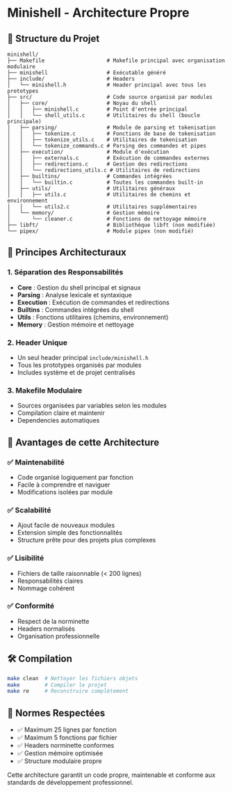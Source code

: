 # Minishell - Architecture Propre

## 📁 Structure du Projet

```
minishell/
├── Makefile                    # Makefile principal avec organisation modulaire
├── minishell                   # Exécutable généré
├── include/                    # Headers
│   └── minishell.h             # Header principal avec tous les prototypes
├── src/                        # Code source organisé par modules
│   ├── core/                   # Noyau du shell
│   │   ├── minishell.c         # Point d'entrée principal
│   │   └── shell_utils.c       # Utilitaires du shell (boucle principale)
│   ├── parsing/                # Module de parsing et tokenisation
│   │   ├── tokenize.c          # Fonctions de base de tokenisation
│   │   ├── tokenize_utils.c    # Utilitaires de tokenisation
│   │   └── tokenize_commands.c # Parsing des commandes et pipes
│   ├── execution/              # Module d'exécution
│   │   ├── externals.c         # Exécution de commandes externes
│   │   ├── redirections.c      # Gestion des redirections
│   │   └── redirections_utils.c # Utilitaires de redirections
│   ├── builtins/               # Commandes intégrées
│   │   └── builtin.c           # Toutes les commandes built-in
│   ├── utils/                  # Utilitaires généraux
│   │   ├── utils.c             # Utilitaires de chemins et environnement
│   │   └── utils2.c            # Utilitaires supplémentaires
│   └── memory/                 # Gestion mémoire
│       └── cleaner.c           # Fonctions de nettoyage mémoire
├── libft/                      # Bibliothèque libft (non modifiée)
└── pipex/                      # Module pipex (non modifié)
```

## 🎯 Principes Architecturaux

### 1. **Séparation des Responsabilités**

- **Core** : Gestion du shell principal et signaux
- **Parsing** : Analyse lexicale et syntaxique
- **Execution** : Exécution de commandes et redirections
- **Builtins** : Commandes intégrées du shell
- **Utils** : Fonctions utilitaires (chemins, environnement)
- **Memory** : Gestion mémoire et nettoyage

### 2. **Header Unique**

- Un seul header principal `include/minishell.h`
- Tous les prototypes organisés par modules
- Includes système et de projet centralisés

### 3. **Makefile Modulaire**

- Sources organisées par variables selon les modules
- Compilation claire et maintenir
- Dependencies automatiques

## 🔧 Avantages de cette Architecture

### ✅ **Maintenabilité**

- Code organisé logiquement par fonction
- Facile à comprendre et naviguer
- Modifications isolées par module

### ✅ **Scalabilité**

- Ajout facile de nouveaux modules
- Extension simple des fonctionnalités
- Structure prête pour des projets plus complexes

### ✅ **Lisibilité**

- Fichiers de taille raisonnable (< 200 lignes)
- Responsabilités claires
- Nommage cohérent

### ✅ **Conformité**

- Respect de la norminette
- Headers normalisés
- Organisation professionnelle

## 🛠️ Compilation

```bash
make clean  # Nettoyer les fichiers objets
make        # Compiler le projet
make re     # Reconstruire complètement
```

## 📝 Normes Respectées

- ✅ Maximum 25 lignes par fonction
- ✅ Maximum 5 fonctions par fichier
- ✅ Headers norminette conformes
- ✅ Gestion mémoire optimisée
- ✅ Structure modulaire propre

Cette architecture garantit un code propre, maintenable et conforme aux standards de développement professionnel.
